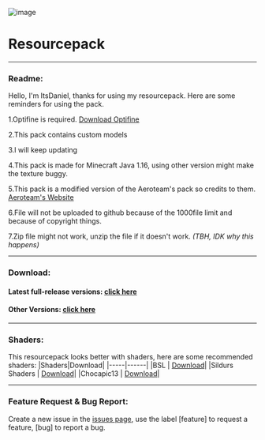 ![image](https://user-images.githubusercontent.com/111002559/211199415-9f257169-d481-4540-8639-52e81c877fa8.png)
# Resourcepack
---------------------------------------------------------------------------------------
### Readme:

Hello, I'm ItsDaniel, thanks for using my resourcepack. Here are some reminders for using the pack.

1.Optifine is required. [Download Optifine](https://optifine.net/downloads)

2.This pack contains custom models

3.I will keep updating

4.This pack is made for Minecraft Java 1.16, using other version might make the texture buggy.

5.This pack is a modified version of the Aeroteam's pack so credits to them. [Aeroteam's Website](https://aeroteam.org/)

6.File will not be uploaded to github because of the 1000file limit and because of copyright things.

7.Zip file might not work, unzip the file if it doesn't work. *(TBH, IDK why this happens)*

--------------------------------------------------------------------------------------  
### Download:

#### Latest full-release versions: [click here](https://github.com/ItsDan1el/ItsDan1el_Pack/releases/tag/v1.0.3)
#### Other Versions: [click here](https://github.com/ItsDan1el/ItsDan1el_Pack/releases)

--------------------------------------------------------------------------------------  
### Shaders:

This resourcepack looks better with shaders, here are some recommended shaders:
|Shaders|Download|
|-----|------|
|BSL | [Download](https://www.bslshaders.com/download/)|
|Sildurs Shaders | [Download](https://sildurs-shaders.github.io/)|
|Chocapic13 | [Download](https://www.curseforge.com/minecraft/customization/chocapic13-shaders)|


--------------------------------------------------------------------------------------  
### Feature Request & Bug Report:

Create a new issue in the [issues page](https://github.com/ItsDan1el/ItsDan1el_Pack/issues), use the label [feature] to request a feature, [bug] to report a bug.
